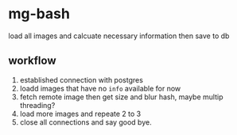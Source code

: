 # mg-bash
load all images and calcuate necessary information then save to db

## workflow

1. established connection with postgres
2. loadd images that have no `info` available for now
3. fetch remote image then get size and blur hash, maybe multip threading?
4. load more images and repeate 2 to 3
5. close all connections and say good bye.

